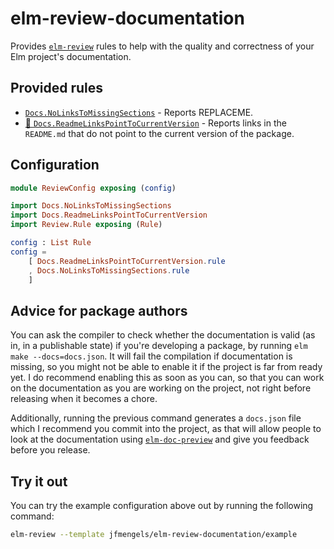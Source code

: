 # elm-review-documentation

Provides [`elm-review`](https://package.elm-lang.org/packages/jfmengels/elm-review/latest/) rules to help with the quality and correctness of your Elm project's documentation.


## Provided rules

- [`Docs.NoLinksToMissingSections`](https://package.elm-lang.org/packages/jfmengels/elm-review-documentation/1.0.3/Docs-NoLinksToMissingSections) - Reports REPLACEME.
- [🔧 `Docs.ReadmeLinksPointToCurrentVersion`](https://package.elm-lang.org/packages/jfmengels/elm-review-documentation/1.0.3/Docs-ReadmeLinksPointToCurrentVersion "Provides automatic fixes") - Reports links in the `README.md` that do not point to the current version of the package.

## Configuration

```elm
module ReviewConfig exposing (config)

import Docs.NoLinksToMissingSections
import Docs.ReadmeLinksPointToCurrentVersion
import Review.Rule exposing (Rule)

config : List Rule
config =
    [ Docs.ReadmeLinksPointToCurrentVersion.rule
    , Docs.NoLinksToMissingSections.rule
    ]
```

## Advice for package authors

You can ask the compiler to check whether the documentation is valid (as in, in a publishable state) if you're developing a package, by running `elm make --docs=docs.json`.
It will fail the compilation if documentation is missing, so you might not be able to enable it if the project is
far from ready yet. I do recommend enabling this as soon as you can, so that you can work on the documentation as you are
working on the project, not right before releasing when it becomes a chore.

Additionally, running the previous command generates a `docs.json` file which I recommend you commit into the project, as
that will allow people to look at the documentation using [`elm-doc-preview`](https://elm-doc-preview.netlify.app/) and
give you feedback before you release.

## Try it out

You can try the example configuration above out by running the following command:

```bash
elm-review --template jfmengels/elm-review-documentation/example
```
